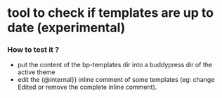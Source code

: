 # tool to check if templates are up to date (experimental)

### How to test it ?
- put the content of the bp-templates dir into a buddypress dir of the active theme
- edit the {@internal}} inline comment of some templates (eg: change Edited or remove the complete inline comment).
